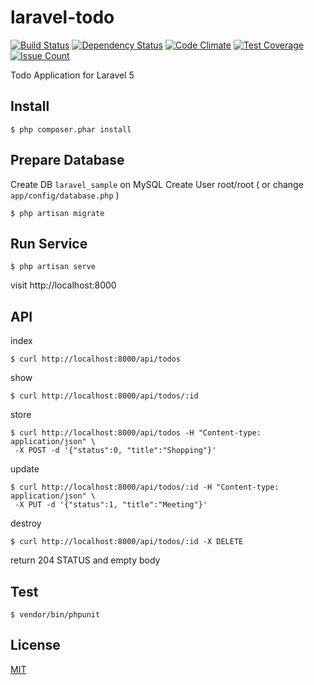 # laravel-todo

[![Build Status](https://travis-ci.org/cncgl/laravel-todo.svg?branch=master)](https://travis-ci.org/cncgl/laravel-todo)
[![Dependency Status](https://gemnasium.com/cncgl/laravel-todo.svg)](https://gemnasium.com/cncgl/laravel-todo)
[![Code Climate](https://codeclimate.com/github/cncgl/laravel-todo/badges/gpa.svg)](https://codeclimate.com/github/cncgl/laravel-todo)
[![Test Coverage](https://codeclimate.com/github/cncgl/laravel-todo/badges/coverage.svg)](https://codeclimate.com/github/cncgl/laravel-todo/coverage)
[![Issue Count](https://codeclimate.com/github/cncgl/laravel-todo/badges/issue_count.svg)](https://codeclimate.com/github/cncgl/laravel-todo)

Todo Application for Laravel 5

## Install
```
$ php composer.phar install
```

## Prepare Database
Create DB `laravel_sample` on MySQL
Create User root/root ( or change ``app/config/database.php`` )
```
$ php artisan migrate
```
## Run Service
```
$ php artisan serve
```
visit
http://localhost:8000

## API
index
```
$ curl http://localhost:8000/api/todos
```
show
```
$ curl http://localhost:8000/api/todos/:id
```
store
```
$ curl http://localhost:8000/api/todos -H "Content-type: application/json" \
 -X POST -d '{"status":0, "title":"Shopping"}'
```
update
```
$ curl http://localhost:8000/api/todos/:id -H "Content-type: application/json" \
 -X PUT -d '{"status":1, "title":"Meeting"}'
```
destroy
```
$ curl http://localhost:8000/api/todos/:id -X DELETE
```
return 204 STATUS and empty body

## Test
```
$ vendor/bin/phpunit
```

## License
[MIT](LICENSE)
